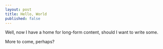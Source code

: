 ```yaml
---
layout: post
title: Hello, World
published: false
---
```


Well, now I have a home for long-form content, should I want to write some. 

More to come, perhaps?
